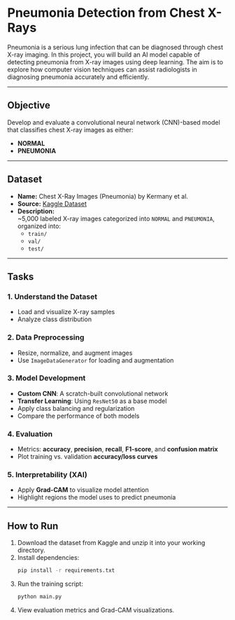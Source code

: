 # Pneumonia Detection from Chest X-Rays

Pneumonia is a serious lung infection that can be diagnosed through chest X-ray imaging. In this project,
you will build an AI model capable of detecting pneumonia from X-ray images using deep learning. The
aim is to explore how computer vision techniques can assist radiologists in diagnosing pneumonia
accurately and efficiently.

---

## Objective

Develop and evaluate a convolutional neural network (CNN)-based model that classifies chest X-ray images as either:

- **NORMAL**
- **PNEUMONIA**

---

## Dataset

- **Name:** Chest X-Ray Images (Pneumonia) by Kermany et al.
- **Source:** [Kaggle Dataset](https://www.kaggle.com/datasets/paultimothymooney/chest-xray-pneumonia)
- **Description:**  
  ~5,000 labeled X-ray images categorized into `NORMAL` and `PNEUMONIA`, organized into:
  - `train/`
  - `val/`
  - `test/`

---

## Tasks

### 1. Understand the Dataset
- Load and visualize X-ray samples
- Analyze class distribution

### 2. Data Preprocessing
- Resize, normalize, and augment images
- Use `ImageDataGenerator` for loading and augmentation

### 3. Model Development
- **Custom CNN**: A scratch-built convolutional network
- **Transfer Learning**: Using `ResNet50` as a base model
- Apply class balancing and regularization
- Compare the performance of both models

### 4. Evaluation
- Metrics: **accuracy**, **precision**, **recall**, **F1-score**, and **confusion matrix**
- Plot training vs. validation **accuracy/loss curves**

### 5. Interpretability (XAI)
- Apply **Grad-CAM** to visualize model attention
- Highlight regions the model uses to predict pneumonia

---

## How to Run

1. Download the dataset from Kaggle and unzip it into your working directory.
2. Install dependencies:
   ```bash
   pip install -r requirements.txt
   ```
3. Run the training script:
   ```bash
   python main.py
   ```
4. View evaluation metrics and Grad-CAM visualizations.
